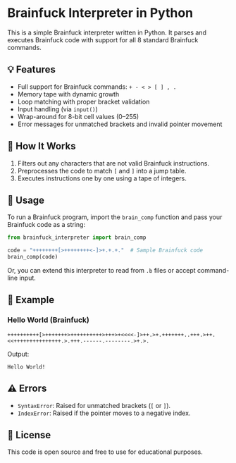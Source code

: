 # Brainfuck Interpreter in Python

This is a simple Brainfuck interpreter written in Python. It parses and executes Brainfuck code with support for all 8 standard Brainfuck commands.

## 💡 Features

- Full support for Brainfuck commands: `+ - < > [ ] , .`
- Memory tape with dynamic growth
- Loop matching with proper bracket validation
- Input handling (via `input()`)
- Wrap-around for 8-bit cell values (0–255)
- Error messages for unmatched brackets and invalid pointer movement

## 🧠 How It Works

1. Filters out any characters that are not valid Brainfuck instructions.
2. Preprocesses the code to match `[` and `]` into a jump table.
3. Executes instructions one by one using a tape of integers.

## 🚀 Usage

To run a Brainfuck program, import the `brain_comp` function and pass your Brainfuck code as a string:

```python
from brainfuck_interpreter import brain_comp

code = "++++++++[>++++++++<-]>+.+.+."  # Sample Brainfuck code
brain_comp(code)
```

Or, you can extend this interpreter to read from `.b` files or accept command-line input.

## 🧪 Example

### Hello World (Brainfuck)

```brainfuck
++++++++++[>+++++++>++++++++++>+++>+<<<<-]>++.>+.+++++++..+++.>++.<<+++++++++++++++.>.+++.------.--------.>+.>.
```

Output:
```
Hello World!
```

## ⚠️ Errors

- `SyntaxError`: Raised for unmatched brackets (`[` or `]`).
- `IndexError`: Raised if the pointer moves to a negative index.

## 📄 License

This code is open source and free to use for educational purposes.

